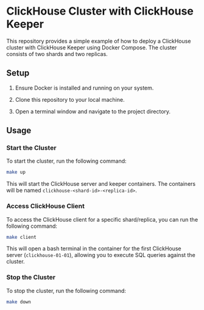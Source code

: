 # ClickHouse Cluster with ClickHouse Keeper

This repository provides a simple example of how to deploy a ClickHouse cluster with ClickHouse Keeper using Docker Compose. The cluster consists of two shards and two replicas.

## Setup

1. Ensure Docker is installed and running on your system.

2. Clone this repository to your local machine.

3. Open a terminal window and navigate to the project directory.

## Usage

### Start the Cluster

To start the cluster, run the following command:

```bash
make up
```

This will start the ClickHouse server and keeper containers. The containers will be named `clickhouse-<shard-id>-<replica-id>`.

### Access ClickHouse Client

To access the ClickHouse client for a specific shard/replica, you can run the following command:

```bash
make client
```

This will open a bash terminal in the container for the first ClickHouse server (`clickhouse-01-01`), allowing you to execute SQL queries against the cluster.

### Stop the Cluster

To stop the cluster, run the following command:

```bash
make down
```
